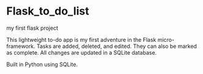 Flask_to_do_list
================

my first flask project

This lightweight to-do app is my first adventure in the Flask micro-framework. Tasks are added, 
deleted, and edited. They can also be marked as complete. All changes are updated in a SQLite 
database.

Built in Python using SQLite.
